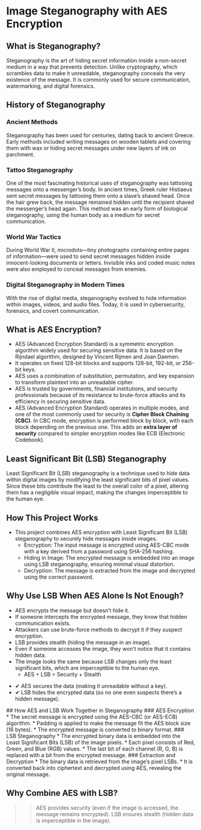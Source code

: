 # Image Steganography with AES Encryption
## What is Steganography?
Steganography is the art of hiding secret information inside a non-secret medium in a way that prevents detection. Unlike cryptography, which scrambles data to make it unreadable, steganography conceals the very existence of the message. It is commonly used for secure communication, watermarking, and digital forensics.

## History of Steganography
### Ancient Methods
Steganography has been used for centuries, dating back to ancient Greece. Early methods included writing messages on wooden tablets and covering them with wax or hiding secret messages under new layers of ink on parchment.

### Tattoo Steganography
One of the most fascinating historical uses of steganography was tattooing messages onto a messenger’s body. In ancient times, Greek ruler Histiaeus sent secret messages by tattooing them onto a slave’s shaved head. Once the hair grew back, the message remained hidden until the recipient shaved the messenger’s head again. This method was an early form of biological steganography, using the human body as a medium for secret communication.

### World War Tactics
During World War II, microdots—tiny photographs containing entire pages of information—were used to send secret messages hidden inside innocent-looking documents or letters. Invisible inks and coded music notes were also employed to conceal messages from enemies.

### Digital Steganography in Modern Times
With the rise of digital media, steganography evolved to hide information within images, videos, and audio files. Today, it is used in cybersecurity, forensics, and covert communication.

## What is AES Encryption?
* AES (Advanced Encryption Standard) is a symmetric encryption algorithm widely used for securing sensitive data. It is based on the Rijndael algorithm, designed by Vincent Rijmen and Joan Daemen.
* It operates on fixed 128-bit blocks and supports 128-bit, 192-bit, or 256-bit keys.
* AES uses a combination of substitution, permutation, and key expansion to transform plaintext into an unreadable cipher.
* AES is trusted by governments, financial institutions, and security professionals because of its resistance to brute-force attacks and its efficiency in securing sensitive data.
* AES (Advanced Encryption Standard) operates in multiple modes, and one of the most commonly used for security is **Cipher Block Chaining (CBC)**. In CBC mode, encryption is performed block by block, with each block depending on the previous one. This adds an **extra layer of security** compared to simpler encryption modes like ECB (Electronic Codebook).

## Least Significant Bit (LSB) Steganography
Least Significant Bit (LSB) steganography is a technique used to hide data within digital images by modifying the least significant bits of pixel values. Since these bits contribute the least to the overall color of a pixel, altering them has a negligible visual impact, making the changes imperceptible to the human eye.

## How This Project Works
* This project combines AES encryption with Least Significant Bit (LSB) steganography to securely hide messages inside images.
  * Encryption: The input message is encrypted using AES-CBC mode with a key derived from a password using SHA-256 hashing.
  * Hiding in Image: The encrypted message is embedded into an image using LSB steganography, ensuring minimal visual distortion.
  * Decryption: The message is extracted from the image and decrypted using the correct password.

## Why Use LSB When AES Alone Is Not Enough?
* AES encrypts the message but doesn’t hide it.
* If someone intercepts the encrypted message, they know that hidden communication exists.
* Attackers can use brute-force methods to decrypt it if they suspect encryption.
* LSB provides stealth (hiding the message in an image).
* Even if someone accesses the image, they won’t notice that it contains hidden data.
* The image looks the same because LSB changes only the least significant bits, which are imperceptible to the human eye.
  * AES + LSB = Security + Stealth
<ul>
  <li>✔ AES secures the data (making it unreadable without a key).</li>
  <li>✔ LSB hides the encrypted data (so no one even suspects there’s a hidden message).</li>
</ul>
## How AES and LSB Work Together in Steganography
### AES Encryption
* The secret message is encrypted using the AES-CBC (or AES-ECB) algorithm.
* Padding is applied to make the message fit the AES block size (16 bytes).
* The encrypted message is converted to binary format.
### LSB Steganography
* The encrypted binary data is embedded into the Least Significant Bits (LSB) of the image pixels.
* Each pixel consists of Red, Green, and Blue (RGB) values.
* The last bit of each channel (R, G, B) is replaced with a bit from the encrypted message.
### Extraction and Decryption
* The binary data is retrieved from the image’s pixel LSBs.
* It is converted back into ciphertext and decrypted using AES, revealing the original message.

## Why Combine AES with LSB?
>> AES provides security (even if the image is accessed, the message remains encrypted).</li>
>> LSB ensures stealth (hidden data is imperceptible in the image).</li>

